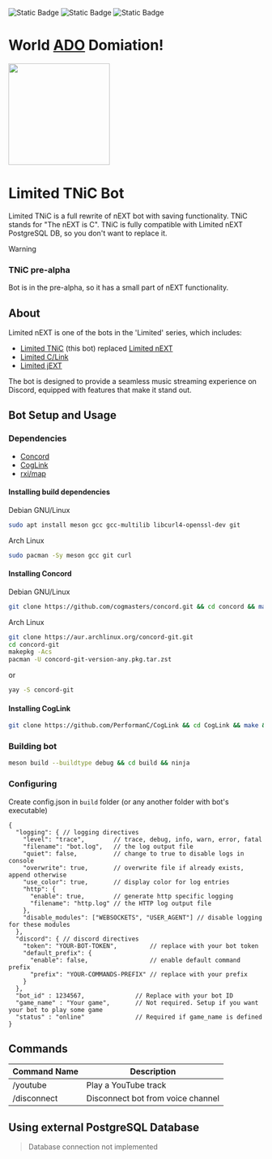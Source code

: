 ![Static Badge](https://img.shields.io/badge/Language-C-lightgrey) ![Static Badge](https://img.shields.io/badge/Library-Concord-purple) ![Static Badge](https://img.shields.io/badge/Library-CogLink-purple)

# World [ADO](https://x.com/ado1024imokenp) Domiation!

<img width="200" src="https://media.tenor.com/yIX_27rQAIkAAAAM/ado-ado-cute.gif">

# Limited TNiC Bot

Limited TNiC is a full rewrite of nEXT bot with saving functionality. TNiC stands for "The nEXT is C". TNiC is fully compatible with Limited nEXT PostgreSQL DB, so you don't want to replace it.

> [!WARNING]  
> ### TNiC pre-alpha
> Bot is in the pre-alpha, so it has a small part of nEXT functionality.

## About

Limited nEXT is one of the bots in the 'Limited' series, which includes:

- [Limited TNiC](https://github.com/at-elcapitan/Limited-TNiC) (this bot) replaced [Limited nEXT](https://github.com/at-elcapitan/Limited_Py)
- [Limited C/Link](https://github.com/at-elcapitan/Limited-C_Link)
- [Limited jEXT](https://github.com/at-elcapitan/AT-Limited_jEXT)

The bot is designed to provide a seamless music streaming experience on Discord, equipped with features that make it stand out.

## Bot Setup and Usage

### Dependencies
- [Concord](https://github.com/Cogmasters/concord)
- [CogLink](https://github.com/PerformanC/CogLink)
- [rxi/map](https://github.com/rxi/map)

#### Installing build dependencies

Debian GNU/Linux
```bash
sudo apt install meson gcc gcc-multilib libcurl4-openssl-dev git
```

Arch Linux
```bash
sudo pacman -Sy meson gcc git curl
```

#### Installing Concord

Debian GNU/Linux
```bash
git clone https://github.com/cogmasters/concord.git && cd concord && make && sudo make install
```

Arch Linux
```bash
git clone https://aur.archlinux.org/concord-git.git
cd concord-git
makepkg -Acs
pacman -U concord-git-version-any.pkg.tar.zst
```
or
```bash
yay -S concord-git
```

#### Installing CogLink

```bash
git clone https://github.com/PerformanC/CogLink && cd CogLink && make && sudo make install
```

### Building bot

```bash
meson build --buildtype debug && cd build && ninja
```

### Configuring

Create config.json in `build` folder (or any another folder with bot's executable)

```
{
  "logging": { // logging directives
    "level": "trace",        // trace, debug, info, warn, error, fatal
    "filename": "bot.log",   // the log output file
    "quiet": false,          // change to true to disable logs in console
    "overwrite": true,       // overwrite file if already exists, append otherwise
    "use_color": true,       // display color for log entries
    "http": {
      "enable": true,        // generate http specific logging
      "filename": "http.log" // the HTTP log output file
    },
    "disable_modules": ["WEBSOCKETS", "USER_AGENT"] // disable logging for these modules
  },
  "discord": { // discord directives
    "token": "YOUR-BOT-TOKEN",         // replace with your bot token
    "default_prefix": {                 
      "enable": false,                 // enable default command prefix
      "prefix": "YOUR-COMMANDS-PREFIX" // replace with your prefix
    }
  },
  "bot_id" : 1234567,              // Replace with your bot ID
  "game_name" : "Your game",       // Not required. Setup if you want your bot to play some game
  "status" : "online"              // Required if game_name is defined
} 
```

## Commands

| Command Name      | Description                                        |
| ----------------- | -------------------------------------------------- |
| /youtube          | Play a YouTube track                               |
| /disconnect       | Disconnect bot from voice channel                  |

## Using external PostgreSQL Database

> Database connection not implemented
